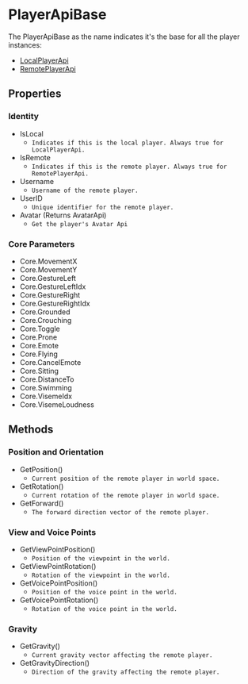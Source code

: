 # PlayerApiBase

The PlayerApiBase as the name indicates it's the base for all the player instances:

- [LocalPlayerApi](player-api-remote.md)
- [RemotePlayerApi](player-api-remote.md)

## **Properties**

### Identity
- IsLocal
  - `Indicates if this is the local player. Always true for LocalPlayerApi.`
- IsRemote
  - `Indicates if this is the remote player. Always true for RemotePlayerApi.`
- Username
  - `Username of the remote player.`
- UserID
  - `Unique identifier for the remote player.`
- Avatar (Returns AvatarApi)
  - `Get the player's Avatar Api`

### Core Parameters
- Core.MovementX
- Core.MovementY
- Core.GestureLeft
- Core.GestureLeftIdx
- Core.GestureRight
- Core.GestureRightIdx
- Core.Grounded
- Core.Crouching
- Core.Toggle
- Core.Prone
- Core.Emote
- Core.Flying
- Core.CancelEmote
- Core.Sitting
- Core.DistanceTo
- Core.Swimming
- Core.VisemeIdx
- Core.VisemeLoudness

## **Methods**

### Position and Orientation
- GetPosition()
  - `Current position of the remote player in world space.`
- GetRotation()
  - `Current rotation of the remote player in world space.`
- GetForward()
  - `The forward direction vector of the remote player.`

### View and Voice Points
- GetViewPointPosition()
  - `Position of the viewpoint in the world.`
- GetViewPointRotation()
  - `Rotation of the viewpoint in the world.`
- GetVoicePointPosition()
  - `Position of the voice point in the world.`
- GetVoicePointRotation()
  - `Rotation of the voice point in the world.`

### Gravity
- GetGravity()
  - `Current gravity vector affecting the remote player.`
- GetGravityDirection()
  - `Direction of the gravity affecting the remote player.`
